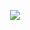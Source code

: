 <p align="center">
  <a href="https://github.com/DenverCoder1/readme-typing-svg"><img src="https://readme-typing-svg.herokuapp.com?color=D1F700&width=400&lines=Ataque+de+Hijacking+Browser+[BeEF]"></a>
</p>

<h1 align="center"></h1>
